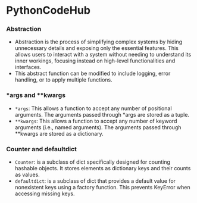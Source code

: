 # PythonCodeHub

### Abstraction

- Abstraction is the process of simplifying complex systems by hiding unnecessary details and exposing only the essential features. This allows users to interact with a system without needing to understand its inner workings, focusing instead on high-level functionalities and interfaces.
- This abstract function can be modified to include logging, error handling, or to apply multiple functions.

### *args and **kwargs

- `*args`: This allows a function to accept any number of positional arguments. The arguments passed through *args are stored as a tuple.
- `**kwargs`: This allows a function to accept any number of keyword arguments (i.e., named arguments). The arguments passed through **kwargs are stored as a dictionary.

### Counter and defaultdict

- `Counter`: is a subclass of dict specifically designed for counting hashable objects. It stores elements as dictionary keys and their counts as values.
- `defaultdict`: is a subclass of dict that provides a default value for nonexistent keys using a factory function. This prevents KeyError when accessing missing keys.